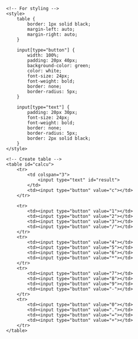 <!DOCTYPE html> 
<html> 
  
<head> 
    <title>HTML Calculator</title> 
  
    <!-- For styling -->
    <style> 
        table { 
            border: 1px solid black; 
            margin-left: auto; 
            margin-right: auto; 
        } 
          
        input[type="button"] { 
            width: 100%; 
            padding: 20px 40px; 
            background-color: green; 
            color: white; 
            font-size: 24px; 
            font-weight: bold; 
            border: none; 
            border-radius: 5px; 
        } 
          
        input[type="text"] { 
            padding: 20px 30px; 
            font-size: 24px; 
            font-weight: bold; 
            border: none; 
            border-radius: 5px; 
            border: 2px solid black; 
        } 
    </style> 
</head> 
  
<body> 
  
    <!-- Create table -->
    <table id="calcu"> 
        <tr> 
            <td colspan="3"> 
                <input type="text" id="result"> 
            </td> 
            <td><input type="button" value="c"></td> 
        </tr> 
  
        <tr> 
            <td><input type="button" value="1"></td> 
            <td><input type="button" value="2"></td> 
            <td><input type="button" value="3"></td> 
            <td><input type="button" value="/"></td> 
        </tr> 
        <tr> 
            <td><input type="button" value="4"></td> 
            <td><input type="button" value="5"></td> 
            <td><input type="button" value="6"></td> 
            <td><input type="button" value="*"></td> 
        </tr> 
        <tr> 
            <td><input type="button" value="7"></td> 
            <td><input type="button" value="8"></td> 
            <td><input type="button" value="9"></td> 
            <td><input type="button" value="-"></td> 
        </tr> 
        <tr> 
            <td><input type="button" value="0"></td> 
            <td><input type="button" value="."></td> 
            <td><input type="button" value="="></td> 
            <td><input type="button" value="+"></td> 
        </tr> 
    </table> 
</body> 
  
</html> 
